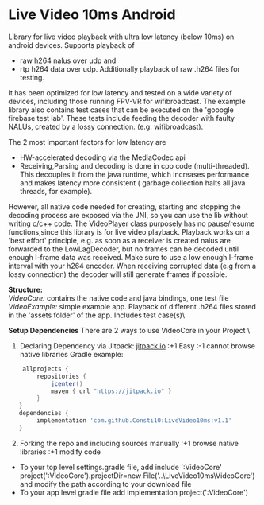 # Live Video 10ms Android

Library for live video playback with ultra low latency (below 10ms) on android devices.
Supports playback of
* raw h264 nalus over udp and
* rtp h264 data over udp.
Additionally playback of raw .h264 files for testing.

It has been optimized for low latency and tested on a wide variety of devices, including those running FPV-VR for wifibroadcast.
The example library also contains test cases that can be executed on the 'gooogle firebase test lab'. These tests include feeding
the decoder with faulty NALUs, created by a lossy connection. (e.g. wifibroadcast).

The 2 most important factors for low latency are
* HW-accelerated decoding via the MediaCodec api
* Receiving,Parsing and decoding is done in cpp code (multi-threaded). This decouples it from the java runtime, which increases performance and makes latency more consistent ( garbage collection halts all java threads, for example).

However, all native code needed for creating, starting and stopping the decoding process are exposed via the JNI, so you can use the lib
without writing c/c++ code.
The VideoPlayer class purposely has no pause/resume functions,since this library is for live video playback.
Playback works on a 'best effort' principle, e.g. as soon as a receiver is created nalus are forwarded to the LowLagDecoder,
but no frames can be decoded until enough I-frame data was received. Make sure to use a low enough I-frame interval with your h264 encoder.
When receiving corrupted data (e.g from a lossy connection) the decoder will still generate frames if possible.

**Structure:**\
_VideoCore:_ contains the native code and java bindings, one test file\
_VideoExample:_ simple example app. Playback of different .h264 files stored in the 'assets folder' of the app. Includes test case(s)\

**Setup Dependencies**
There are 2 ways to use VideoCore in your Project \
1. Declaring Dependency via Jitpack: [jitpack.io](https://jitpack.io)
:+1 Easy
:-1 cannot browse native libraries
Gradle example:
```gradle
    allprojects {
        repositories {
            jcenter()
            maven { url "https://jitpack.io" }
        }
   }
   dependencies {
        implementation 'com.github.Consti10:LiveVideo10ms:v1.1'
   }
```
2. Forking the repo and including sources manually
:+1 browse native libraries
:+1 modify code
* To your top level settings.gradle file, add
include ':VideoCore'
project(':VideoCore').projectDir=new File('..\\LiveVideo10ms\\VideoCore')
and modify the path according to your download file
* To your app level gradle file add
implementation project(':VideoCore')

